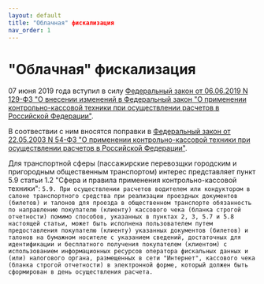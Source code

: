 ```yaml
---
layout: default
title: "Облачная" фискализация
nav_order: 1
---
```


# "Облачная" фискализация

07 июня 2019 года вступил в силу [Федеральный закон от 06.06.2019 N 129-ФЗ "О внесении изменений в Федеральный закон "О применении контрольно-кассовой техники при осуществлении расчетов в Российской Федерации"](http://www.consultant.ru/document/cons_doc_LAW_326253/).

В соотвествии с ним вносятся поправки в [Федеральный закон от 22.05.2003 N 54-ФЗ "О применении контрольно-кассовой техники при осуществлении расчетов в Российской Федерации"](http://www.consultant.ru/document/cons_doc_LAW_42359/).

Для транспортной сферы (пассажирские перевозщки городским и пригородным общественным транспортом) интерес представляет пункт 5.9 статьи 1.2 "Сфера и правила применения контрольно-кассовой техники":
`
5.9. При осуществлении расчетов водителем или кондуктором в салоне транспортного средства при реализации проездных документов (билетов) и талонов для проезда в общественном транспорте обязанность по направлению покупателю (клиенту) кассового чека (бланка строгой отчетности) помимо способов, указанных в пунктах 2, 3, 5.7 и 5.8 настоящей статьи, может быть исполнена пользователем путем предоставления покупателю (клиенту) указанных документов (билетов) и талонов на бумажном носителе с указанием сведений, достаточных для идентификации и бесплатного получения покупателем (клиентом) с использованием информационных ресурсов оператора фискальных данных и (или) налогового органа, размещенных в сети "Интернет", кассового чека (бланка строгой отчетности) в электронной форме, который должен быть сформирован в день осуществления расчета.
`
